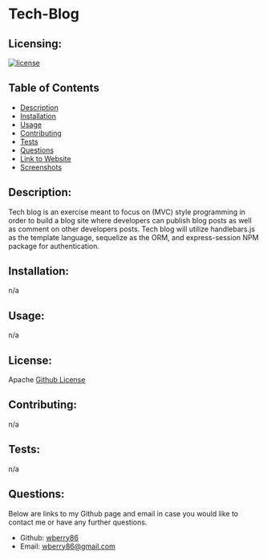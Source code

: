 # Tech-Blog


  ## Licensing:
  [![license](https://img.shields.io/badge/license-Apache-blue)](https://shields.io)
  ## Table of Contents 
  - [Description](#description)
  - [Installation](#installation)
  - [Usage](#usage)
  - [Contributing](#contributing)
  - [Tests](#tests)
  - [Questions](#questions)
  - [Link to Website](#link)
  - [Screenshots](#screenshots)
  ## Description:
  Tech blog is an exercise meant to focus on (MVC) style programming in order to build a blog site where developers can publish blog posts as well as comment on other developers posts. Tech blog will utilize handlebars.js as the template language, sequelize as the ORM, and express-session NPM package for authentication.  
  ## Installation:
  n/a
  ## Usage:
  n/a
  ## License:
  Apache
  [Github License](Apache)
  ## Contributing:
  n/a
  ## Tests:
  n/a
  ## Questions:
  Below are links to my Github page and email in case you would like to contact me or have any further questions.

  - Github: [wberry86](https://github.com/wberry86)
  - Email: wberry86@gmail.com